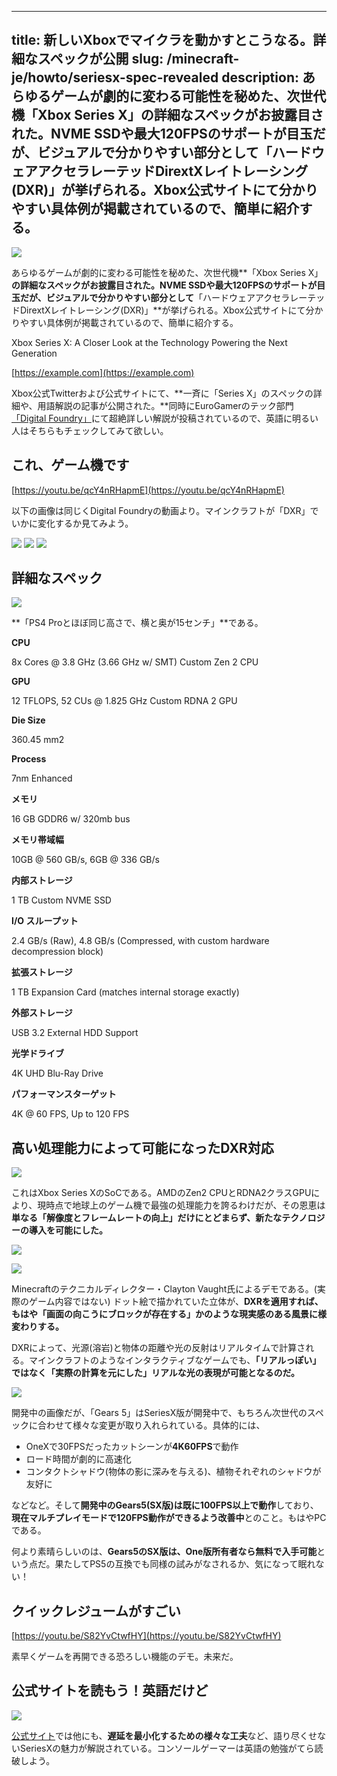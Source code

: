 
---
title: 新しいXboxでマイクラを動かすとこうなる。詳細なスペックが公開
slug: /minecraft-je/howto/seriesx-spec-revealed
description: あらゆるゲームが劇的に変わる可能性を秘めた、次世代機「Xbox Series X」の詳細なスペックがお披露目された。NVME SSDや最大120FPSのサポートが目玉だが、ビジュアルで分かりやすい部分として「ハードウェアアクセラレーテッドDirextXレイトレーシング(DXR)」が挙げられる。Xbox公式サイトにて分かりやすい具体例が掲載されているので、簡単に紹介する。
---

[![](https://cdn-ak.f.st-hatena.com/images/fotolife/s/sasigume/20210208/20210208100841.jpg)](https://www.napoan.com/wp-content/uploads/2020/03/XboxSeriesXTech_Inline5.jpg)

あらゆるゲームが劇的に変わる可能性を秘めた、次世代機**「Xbox Series X」**の詳細なスペックがお披露目された。NVME SSDや最大120FPSのサポートが目玉だが、ビジュアルで分かりやすい部分として**「ハードウェアアクセラレーテッドDirextXレイトレーシング(DXR)」**が挙げられる。Xbox公式サイトにて分かりやすい具体例が掲載されているので、簡単に紹介する。

Xbox Series X: A Closer Look at the Technology Powering the Next Generation

[https://example.com](https://example.com)

Xbox公式Twitterおよび公式サイトにて、**一斉に「Series X」のスペックの詳細や、用語解説の記事が公開された。**同時にEuroGamerのテック部門[「Digital Foundry」](https://www.eurogamer.net/digitalfoundry)にて超絶詳しい解説が投稿されているので、英語に明るい人はそちらもチェックしてみて欲しい。

## これ、ゲーム機です

[https://youtu.be/qcY4nRHapmE](https://youtu.be/qcY4nRHapmE)

以下の画像は同じくDigital Foundryの動画より。マインクラフトが「DXR」でいかに変化するか見てみよう。

[![](https://cdn-ak.f.st-hatena.com/images/fotolife/s/sasigume/20210208/20210208100900.png)](https://www.napoan.com/wp-content/uploads/2020/03/d8e6e550d218bb7072319a823e5c06f8.png) [![](https://cdn-ak.f.st-hatena.com/images/fotolife/s/sasigume/20210208/20210208100818.png)](https://www.napoan.com/wp-content/uploads/2020/03/7df97d3f517b23af9a0ae67468cba678.png) [![](https://cdn-ak.f.st-hatena.com/images/fotolife/s/sasigume/20210208/20210208100814.png)](https://www.napoan.com/wp-content/uploads/2020/03/3991c42cf611ee418e1aab3d63283bb9.png)

## 詳細なスペック

[![](https://cdn-ak.f.st-hatena.com/images/fotolife/s/sasigume/20210208/20210208100828.jpg)](https://www.napoan.com/wp-content/uploads/2020/03/ETO0PL3U8AEh9Lm.jpeg)

**「PS4 Proとほぼ同じ高さで、横と奥が15センチ」**である。

**CPU**

8x Cores @ 3.8 GHz (3.66 GHz w/ SMT) Custom Zen 2 CPU

**GPU**

12 TFLOPS, 52 CUs @ 1.825 GHz Custom RDNA 2 GPU

**Die Size**

360.45 mm2

**Process**

7nm Enhanced

**メモリ**

16 GB GDDR6 w/ 320mb bus

**メモリ帯域幅**

10GB @ 560 GB/s, 6GB @ 336 GB/s

**内部ストレージ**

1 TB Custom NVME SSD

**I/O スループット**

2.4 GB/s (Raw), 4.8 GB/s (Compressed, with custom hardware decompression block)

**拡張ストレージ**

1 TB Expansion Card (matches internal storage exactly)

**外部ストレージ**

USB 3.2 External HDD Support

**光学ドライブ**

4K UHD Blu-Ray Drive

**パフォーマンスターゲット**

4K @ 60 FPS, Up to 120 FPS

## 高い処理能力によって可能になったDXR対応

[![](https://cdn-ak.f.st-hatena.com/images/fotolife/s/sasigume/20210208/20210208100834.jpg)](https://www.napoan.com/wp-content/uploads/2020/03/XboxSeriesXTech_Inline2.jpg)

これはXbox Series XのSoCである。AMDのZen2 CPUとRDNA2クラスGPUにより、現時点で地球上のゲーム機で最強の処理能力を誇るわけだが、その恩恵は**単なる「解像度とフレームレートの向上」だけにとどまらず、新たなテクノロジーの導入を可能にした。**

[![](https://cdn-ak.f.st-hatena.com/images/fotolife/s/sasigume/20210208/20210208100837.jpg)](https://www.napoan.com/wp-content/uploads/2020/03/XboxSeriesXTech_Inline4.jpg)

[![](https://cdn-ak.f.st-hatena.com/images/fotolife/s/sasigume/20210208/20210208100841.jpg)](https://www.napoan.com/wp-content/uploads/2020/03/XboxSeriesXTech_Inline5.jpg)

Minecraftのテクニカルディレクター・Clayton Vaught氏によるデモである。(実際のゲーム内容ではない) ドット絵で描かれていた立体が、**DXRを適用すれば、もはや「画面の向こうにブロックが存在する」かのような現実感のある風景に様変わりする。**

DXRによって、光源(溶岩)と物体の距離や光の反射はリアルタイムで計算される。マインクラフトのようなインタラクティブなゲームでも、**「リアルっぽい」ではなく「実際の計算を元にした」リアルな光の表現が可能となるのだ。**

[![](https://cdn-ak.f.st-hatena.com/images/fotolife/s/sasigume/20210208/20210208100845.gif)](https://www.napoan.com/wp-content/uploads/2020/03/XboxSeriesXTech_Inline6.gif)

開発中の画像だが、「Gears 5」はSeriesX版が開発中で、もちろん次世代のスペックに合わせて様々な変更が取り入れられている。具体的には、

*   OneXで30FPSだったカットシーンが**4K60FPS**で動作
*   ロード時間が劇的に高速化
*   コンタクトシャドウ(物体の影に深みを与える)、植物それぞれのシャドウが友好に

などなど。そして**開発中のGears5(SX版)は既に100FPS以上で動作**しており、**現在マルチプレイモードで120FPS動作ができるよう改善中**とのこと。もはやPCである。

何より素晴らしいのは、**Gears5のSX版は、One版所有者なら無料で入手可能**という点だ。果たしてPS5の互換でも同様の試みがなされるか、気になって眠れない！

## クイックレジュームがすごい

[https://youtu.be/S82YvCtwfHY](https://youtu.be/S82YvCtwfHY)

素早くゲームを再開できる恐ろしい機能のデモ。未来だ。

## 公式サイトを読もう！英語だけど

[![](https://cdn-ak.f.st-hatena.com/images/fotolife/s/sasigume/20210208/20210208100849.jpg)](https://www.napoan.com/wp-content/uploads/2020/03/XboxSeriesXTech_Inline8.jpg)

[公式サイト](https://news.xbox.com/en-us/2020/03/16/xbox-series-x-tech/)では他にも、**遅延を最小化するための様々な工夫**など、語り尽くせないSeriesXの魅力が解説されている。コンソールゲーマーは英語の勉強がてら読破しよう。
